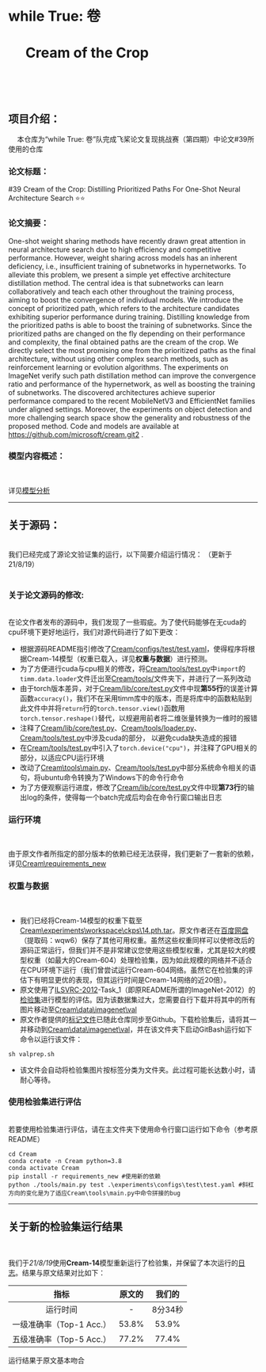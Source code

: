 # while True: 卷
# &emsp; Cream of the Crop
<br><br><br>



## 项目介绍：
&emsp; 本仓库为“while True: 卷”队完成飞桨论文复现挑战赛（第四期）中论文#39所使用的仓库

### 论文标题：
#39 Cream of the Crop: Distilling Prioritized Paths For One-Shot Neural Architecture Search :star::star:

### 论文摘要：
One-shot weight sharing methods have recently drawn great attention in neural architecture search due to high efficiency and competitive performance. However, weight sharing across models has an inherent deficiency, i.e., insufficient training of subnetworks in hypernetworks. To alleviate this problem, we present a simple yet effective architecture distillation method. The central idea is that subnetworks can learn collaboratively and teach each other throughout the training process, aiming to boost the convergence of individual models. We introduce the concept of prioritized path, which refers to the architecture candidates exhibiting superior performance during training. Distilling knowledge from the prioritized paths is able to boost the training of subnetworks. Since the prioritized paths are changed on the fly depending on their performance and complexity, the final obtained paths are the cream of the crop. We directly select the most promising one from the prioritized paths as the final architecture, without using other complex search methods, such as reinforcement learning or evolution algorithms. The experiments on ImageNet verify such path distillation method can improve the convergence ratio and performance of the hypernetwork, as well as boosting the training of subnetworks. The discovered architectures achieve superior performance compared to the recent MobileNetV3 and EfficientNet families under aligned settings. Moreover, the experiments on object detection and more challenging search space show the generality and robustness of the proposed method. Code and models are available at https://github.com/microsoft/cream.git2 .

### 模型内容概述：
<br>

详见[模型分析](Model_Anal.md)

----

## 关于源码：
<br>
我们已经完成了源论文验证集的运行，以下简要介绍运行情况：
（更新于21/8/19）

<br>
<br>

### 关于论文源码的修改:
<br>
在论文作者发布的源码中，我们发现了一些瑕疵。为了使代码能够在无cuda的cpu环境下更好地运行，我们对源代码进行了如下更改：

- 根据源码README指引修改了[Cream/configs/test/test.yaml](Cream/configs/test/test.yaml)，使得程序将根据Cream-14模型（权重已载入，详见**权重与数据**）进行预测。
- 为了方便进行cuda与cpu相关的修改，将[Cream/tools/test.py](Cream/tools/test.py)中`import`的`timm.data.loader`文件迁出至[Cream/tools/](Cream/tools/)文件夹下，并进行了一系列改动
- 由于torch版本差异，对于[Cream/lib/core/test.py](Cream/lib/core/test.py)文件中现**第55行**的误差计算函数`accuracy()`，我们不在采用timm库中的版本，而是将库中的函数粘贴到此文件中并将`return`行的`torch.tensor.view()`函数用`torch.tensor.reshape()`替代，以规避用前者将二维张量转换为一维时的报错
- 注释了[Cream/lib/core/test.py](Cream/lib/core/test.py)、[Cream/tools/loader.py](Cream/tools/loader.py)、[Cream/tools/test.py](Cream/tools/test.py)中涉及cuda的部分， 以避免cuda缺失造成的报错
- 在[Cream/tools/test.py](Cream/tools/test.py)中引入了`torch.device("cpu")`，并注释了GPU相关的部分，以适应CPU运行环境
- 改动了[Cream\tools\main.py](Cream\tools\main.py)、[Cream/tools/test.py](Cream/tools/test.py)中部分系统命令相关的语句，将ubuntu命令转换为了Windows下的命令行命令
- 为了方便观察运行进度，修改了[Cream/lib/core/test.py](Cream/lib/core/test.py)文件中现**第73行**的输出log的条件，使得每一个batch完成后均会在命令行窗口输出日志

### 运行环境
<br>

由于原文作者所指定的部分版本的依赖已经无法获得，我们更新了一套新的依赖，详见[Cream\requirements_new](Cream\requirements_new)

### 权重与数据
<br>

- 我们已经将Cream-14模型的权重下载至[Cream\experiments\workspace\ckps\14.pth.tar](Cream\experiments\workspace\ckps\14.pth.tar)。原文作者还在[百度网盘](https://pan.baidu.com/s/1TqQNm2s14oEdyNPimw3T9g)（提取码：wqw6）保存了其他可用权重。虽然这些权重同样可以使修改后的源码正常运行，但我们并不是非常建议您使用这些模型权重，尤其是较大的模型权重（如最大的Cream-604）处理检验集，因为如此规模的网络并不适合在CPU环境下运行（我们曾尝试运行Cream-604网络。虽然它在检验集的评估下有明显更优的表现，但其运行时间是Cream-14网络的近20倍）。
- 原文使用了[ILSVRC-2012](https://image-net.org/challenges/LSVRC/2012/index.php)-Task_1（即原README所谓的ImageNet-2012）的[检验集](https://image-net.org/data/ILSVRC/2012/ILSVRC2012_img_val.tar)进行模型的评估。因为该数据集过大，您需要自行下载并将其中的所有图片移动至[Cream\data\imagenet\val](Cream\data\imagenet\val)
- 原文作者提供的[标记文件](Cream\data\imagenet\valprep.sh)已随此仓库同步至Github。下载检验集后，请将其一并移动到[Cream\data\imagenet\val](Cream\data\imagenet\val)，并在该文件夹下启动GitBash运行如下命令以运行该文件：
```
sh valprep.sh
```
- 该文件会自动将检验集图片按标签分类为文件夹。此过程可能长达数小时，请耐心等待。

### 使用检验集进行评估
<br>
若要使用检验集进行评估，请在主文件夹下使用命令行窗口运行如下命令（参考原README）

```
cd Cream
conda create -n Cream python=3.8
conda activate Cream
pip install -r requirements_new #使用新的依赖
python ./tools/main.py test .\experiments\configs\test\test.yaml #斜杠方向的变化是为了适应Cream\tools\main.py中命令拼接的bug
```
----

## 关于新的检验集运行结果
<br>

我们于*21/8/19*使用**Cream-14**模型重新运行了检验集，并保留了本次运行的[日志](Cream\experiments\workspace\test\0819-Childnet_Testing\test.log)。结果与原文结果对比如下：


|指标|原文的|我们的|
|:--:|:--:|:--:|
|运行时间|-|8分34秒|
|一级准确率（Top-1 Acc.）|53.8%|53.9%|
|五级准确率（Top-5 Acc.）|77.2%|77.4%|


运行结果于原文基本吻合
